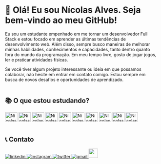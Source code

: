 ### 
<h1>👋 Olá! Eu sou Nícolas Alves. Seja bem-vindo ao meu GitHub!</h1>

Eu sou um estudante empenhado em me tornar um desenvolvedor Full Stack e estou focado em aprender as últimas tendências de desenvolvimento web. Além disso, sempre busco maneiras de melhorar minhas habilidades, conhecimentos e capacidades, tanto dentro quanto fora do mundo da programação. Em meu tempo livre, gosto de jogar jogos, ler e praticar atividades físicas.

Se você tiver algum projeto interessante ou ideia em que possamos colaborar, não hesite em entrar em contato comigo. Estou sempre em busca de novos desafios e oportunidades de aprendizado.<br><br>

<h2>📚 O que estou estudando?</h2>

<div style="display: inline_block">
<img align="center" alt="Nícolas-HTML" height="30" width="40" src="https://cdn.jsdelivr.net/gh/devicons/devicon/icons/html5/html5-original.svg" />
<img align="center" alt="Nícolas-CSS" height="30" width="40" src="https://cdn.jsdelivr.net/gh/devicons/devicon/icons/css3/css3-original.svg" />
<img align="center" alt="Nícolas-JS" height="30" width="40" src="https://cdn.jsdelivr.net/gh/devicons/devicon/icons/javascript/javascript-original.svg" />
<img align="center" alt="Nícolas-Jquery" height="30" width="40" src="https://cdn.jsdelivr.net/gh/devicons/devicon/icons/jquery/jquery-original.svg" />
<img align="center" alt="Nícolas-Bootstrap" height="30" width="40" src="https://cdn.jsdelivr.net/gh/devicons/devicon/icons/bootstrap/bootstrap-original.svg" />
<img align="center" alt="Nícolas-React" height="30" width="40" src="https://cdn.jsdelivr.net/gh/devicons/devicon/icons/react/react-original.svg" />
<img align="center" alt="Nícolas-Firebase" height="30" width="40" src="https://cdn.jsdelivr.net/gh/devicons/devicon/icons/firebase/firebase-plain.svg" />
<img align="center" alt="Nícolas-NodeJS" height="30" width="40" src="https://cdn.jsdelivr.net/gh/devicons/devicon/icons/nodejs/nodejs-original.svg" />
<img align="center" alt="Nícolas-MongoDB" height="30" width="40" src="https://cdn.jsdelivr.net/gh/devicons/devicon/icons/mongodb/mongodb-original.svg" />
<img align="center" alt="Nícolas-Electron" height="30" width="40" src="https://cdn.jsdelivr.net/gh/devicons/devicon/icons/electron/electron-original.svg" />
</div><br>

<h2>📞 Contato</h2>
 
<a href="https://www.linkedin.com/in/inicolasalves" target="_blank">
  <img align="center" src="https://img.shields.io/badge/-linkedin-05122A?style=flat&logo=linkedin" alt="linkedin"/>
</a>
<a href="https://instagram.com/inicolasalvess" target="_blank">
 <img align="center" src="https://img.shields.io/badge/-instagram-05122A?style=flat&logo=instagram" alt="instagram"/>
</a>
<a href="https://twitter.com/inicolasalves" target"_blank">
 <img align="center" src="https://img.shields.io/badge/-twitter-05122A?style=flat&logo=twitter" alt="twitter">
</a>
<a href="mailto:contatoinicolasalves@gmail.com" target=_blank>
 <img align="center" src="https://img.shields.io/badge/-gmail-05122A?style=flat&logo=gmail" alt="gmail"/>
</a>

<img src="https://raw.githubusercontent.com/kaueMarques/kaueMarques/master/hi.gif" height="30px">
  
  
